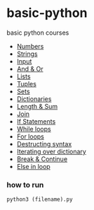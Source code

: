 # basic-python
basic python courses
- [Numbers](https://github.com/aziz-alqudsy/basic-python/blob/master/numbers.py)
- [Strings](https://github.com/aziz-alqudsy/basic-python/blob/master/strings.py)
- [Input](https://github.com/aziz-alqudsy/basic-python/blob/master/input.py)
- [And & Or](https://github.com/aziz-alqudsy/basic-python/blob/master/and-or.py)
- [Lists](https://github.com/aziz-alqudsy/basic-python/blob/master/lists.py)
- [Tuples](https://github.com/aziz-alqudsy/basic-python/blob/master/tuples.py)
- [Sets](https://github.com/aziz-alqudsy/basic-python/blob/master/sets.py)
- [Dictionaries](https://github.com/aziz-alqudsy/basic-python/blob/master/dictionaries.py)
- [Length & Sum](https://github.com/aziz-alqudsy/basic-python/blob/master/length-sum.py)
- [Join](https://github.com/aziz-alqudsy/basic-python/blob/master/join.py)
- [If Statements](https://github.com/aziz-alqudsy/basic-python/blob/master/if.py)
- [While loops](https://github.com/aziz-alqudsy/basic-python/blob/master/while.py)
- [For loops](https://github.com/aziz-alqudsy/basic-python/blob/master/for.py)
- [Destructing syntax](https://github.com/aziz-alqudsy/basic-python/blob/master/destructuring_syntax.py)
- [Iterating over dictionary](https://github.com/aziz-alqudsy/basic-python/blob/master/iterating_dictionary.py)
- [Break & Continue](https://github.com/aziz-alqudsy/basic-python/blob/master/break-continue.py)
- [Else in loop](https://github.com/aziz-alqudsy/basic-python/blob/master/else-loop.py)

### how to run
```
python3 (filename).py
```